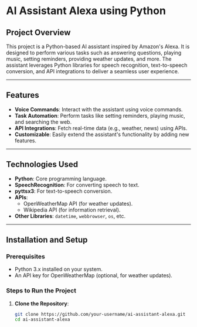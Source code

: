 # AI Assistant Alexa using Python

## Project Overview
This project is a Python-based AI assistant inspired by Amazon's Alexa. It is designed to perform various tasks such as answering questions, playing music, setting reminders, providing weather updates, and more. The assistant leverages Python libraries for speech recognition, text-to-speech conversion, and API integrations to deliver a seamless user experience.

---

## Features
- **Voice Commands**: Interact with the assistant using voice commands.
- **Task Automation**: Perform tasks like setting reminders, playing music, and searching the web.
- **API Integrations**: Fetch real-time data (e.g., weather, news) using APIs.
- **Customizable**: Easily extend the assistant's functionality by adding new features.

---

## Technologies Used
- **Python**: Core programming language.
- **SpeechRecognition**: For converting speech to text.
- **pyttsx3**: For text-to-speech conversion.
- **APIs**: 
  - OpenWeatherMap API (for weather updates).
  - Wikipedia API (for information retrieval).
- **Other Libraries**: `datetime`, `webbrowser`, `os`, etc.

---

## Installation and Setup

### Prerequisites
- Python 3.x installed on your system.
- An API key for OpenWeatherMap (optional, for weather updates).

### Steps to Run the Project
1. **Clone the Repository**:
   ```bash
   git clone https://github.com/your-username/ai-assistant-alexa.git
   cd ai-assistant-alexa
